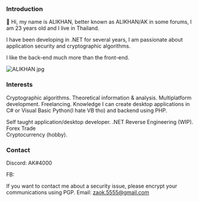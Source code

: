 ### Introduction
👋 Hi, my name is ALIKHAN, better known as ALIKHAN/AK in some forums, I am 23 years old and I live in Thailand.

I have been developing in .NET for several years, I am passionate about application security and cryptographic algorithms.

I like the back-end much more than the front-end.


![ALIKHAN jpg](https://sv1.picz.in.th/images/2023/03/17/e8U7mE.jpg)

### Interests
Cryptographic algorithms.
Theoretical information & analysis.
Multiplatform development.
Freelancing.
Knowledge
I can create desktop applications in C# or Visual Basic Python(I hate VB tho) and backend using PHP.

Self taught application/desktop developer.
.NET Reverse Engineering (WIP).
Forex Trade  
Cryptocurrency (hobby).

### Contact
Discord: AK#4000

FB: 

If you want to contact me about a security issue, please encrypt your communications using PGP.
Email: zaok.5555@gmail.com
